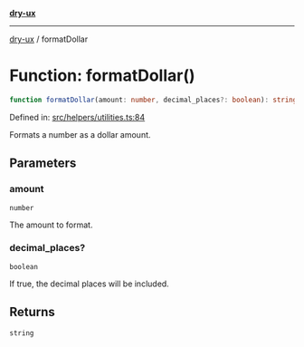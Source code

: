 [**dry-ux**](../README.md)

***

[dry-ux](../globals.md) / formatDollar

# Function: formatDollar()

```ts
function formatDollar(amount: number, decimal_places?: boolean): string
```

Defined in: [src/helpers/utilities.ts:84](https://github.com/navedr/dry-ux/blob/86c22f6b530b5213bb68b86926f9eb34d851fb9f/src/helpers/utilities.ts#L84)

Formats a number as a dollar amount.

## Parameters

### amount

`number`

The amount to format.

### decimal\_places?

`boolean`

If true, the decimal places will be included.

## Returns

`string`
